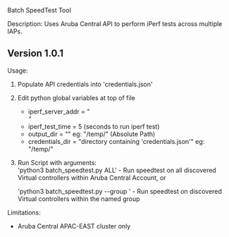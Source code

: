 Batch SpeedTest Tool

Description:
Uses Aruba Central API to perform iPerf tests across multiple IAPs.


## Version 1.0.1 ##
Usage:
1. Populate API credentials into 'credentials.json'
2. Edit python global variables at top of file
    - iperf_server_addr = "<address of iperf server>"          
    - iperf_test_time = 5   (seconds to run iperf test)                           
    - output_dir = "<directory to put output files>"  eg: "/temp/"  (Absolute Path)
    - credentials_dir = "directory containing 'credentials.json'" eg: "/temp/"
3. Run Script with arguments:                 
    'python3 batch_speedtest.py ALL' - Run speedtest on all discovered Virtual controllers within Aruba Central Account, or

    'python3 batch_speedtest.py --group <groupname>' - Run speedtest on discovered Virtual controllers within the named group

Limitations:
- Aruba Central APAC-EAST cluster only




